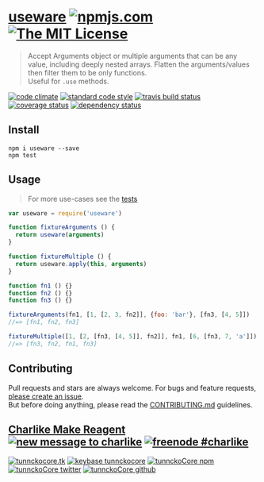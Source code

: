 # [useware][author-www-url] [![npmjs.com][npmjs-img]][npmjs-url] [![The MIT License][license-img]][license-url] 

> Accept Arguments object or multiple arguments that can be any value, including deeply nested arrays. Flatten the arguments/values then filter them to be only functions.  
Useful for `.use` methods.

[![code climate][codeclimate-img]][codeclimate-url] [![standard code style][standard-img]][standard-url] [![travis build status][travis-img]][travis-url] [![coverage status][coveralls-img]][coveralls-url] [![dependency status][david-img]][david-url]


## Install
```
npm i useware --save
npm test
```


## Usage
> For more use-cases see the [tests](./test.js)

```js
var useware = require('useware')

function fixtureArguments () {
  return useware(arguments)
}

function fixtureMultiple () {
  return useware.apply(this, arguments)
}

function fn1 () {}
function fn2 () {}
function fn3 () {}

fixtureArguments(fn1, [1, [2, 3, fn2]], {foo: 'bar'}, [fn3, [4, 5]])
//=> [fn1, fn2, fn3]

fixtureMultiple([1, [2, [fn3, [4, 5]], fn2]], fn1, [6, [fn3, 7, 'a']])
//=> [fn3, fn2, fn1, fn3]
```


## Contributing
Pull requests and stars are always welcome. For bugs and feature requests, [please create an issue](https://github.com/tunnckoCore/useware/issues/new).  
But before doing anything, please read the [CONTRIBUTING.md](./CONTRIBUTING.md) guidelines.


## [Charlike Make Reagent](http://j.mp/1stW47C) [![new message to charlike][new-message-img]][new-message-url] [![freenode #charlike][freenode-img]][freenode-url]

[![tunnckocore.tk][author-www-img]][author-www-url] [![keybase tunnckocore][keybase-img]][keybase-url] [![tunnckoCore npm][author-npm-img]][author-npm-url] [![tunnckoCore twitter][author-twitter-img]][author-twitter-url] [![tunnckoCore github][author-github-img]][author-github-url]


[npmjs-url]: https://www.npmjs.com/package/useware
[npmjs-img]: https://img.shields.io/npm/v/useware.svg?label=useware

[license-url]: https://github.com/tunnckoCore/useware/blob/master/LICENSE.md
[license-img]: https://img.shields.io/badge/license-MIT-blue.svg


[codeclimate-url]: https://codeclimate.com/github/tunnckoCore/useware
[codeclimate-img]: https://img.shields.io/codeclimate/github/tunnckoCore/useware.svg

[travis-url]: https://travis-ci.org/tunnckoCore/useware
[travis-img]: https://img.shields.io/travis/tunnckoCore/useware.svg

[coveralls-url]: https://coveralls.io/r/tunnckoCore/useware
[coveralls-img]: https://img.shields.io/coveralls/tunnckoCore/useware.svg

[david-url]: https://david-dm.org/tunnckoCore/useware
[david-img]: https://img.shields.io/david/tunnckoCore/useware.svg

[standard-url]: https://github.com/feross/standard
[standard-img]: https://img.shields.io/badge/code%20style-standard-brightgreen.svg


[author-www-url]: http://www.tunnckocore.tk
[author-www-img]: https://img.shields.io/badge/www-tunnckocore.tk-fe7d37.svg

[keybase-url]: https://keybase.io/tunnckocore
[keybase-img]: https://img.shields.io/badge/keybase-tunnckocore-8a7967.svg

[author-npm-url]: https://www.npmjs.com/~tunnckocore
[author-npm-img]: https://img.shields.io/badge/npm-~tunnckocore-cb3837.svg

[author-twitter-url]: https://twitter.com/tunnckoCore
[author-twitter-img]: https://img.shields.io/badge/twitter-@tunnckoCore-55acee.svg

[author-github-url]: https://github.com/tunnckoCore
[author-github-img]: https://img.shields.io/badge/github-@tunnckoCore-4183c4.svg

[freenode-url]: http://webchat.freenode.net/?channels=charlike
[freenode-img]: https://img.shields.io/badge/freenode-%23charlike-5654a4.svg

[new-message-url]: https://github.com/tunnckoCore/messages
[new-message-img]: https://img.shields.io/badge/send%20me-message-green.svg

